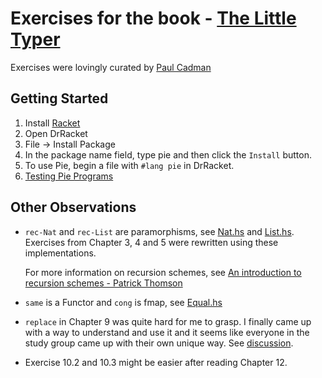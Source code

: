 # Exercises for the book - [The Little Typer](http://thelittletyper.com/)

Exercises were lovingly curated by [Paul Cadman](https://github.com/paulcadman/the-little-typer)

## Getting Started

  1. Install [Racket](https://racket-lang.org/)
  2. Open DrRacket
  3. File -> Install Package
  4. In the package name field, type pie and then click the `Install` button.
  5. To use Pie, begin a file with `#lang pie` in DrRacket.
  6. [Testing Pie Programs](https://docs.racket-lang.org/pie/index.html#%28form._%28%28lib._pie%2Fmain..rkt%29._check-same%29%29)

## Other Observations

  - `rec-Nat` and `rec-List` are paramorphisms, see [Nat.hs](https://github.com/awalterschulze/the-little-typer-exercises/blob/master/pie-haskell/src/Pie/Nat.hs) and [List.hs](https://github.com/awalterschulze/the-little-typer-exercises/blob/master/pie-haskell/src/Pie/List.hs).  Exercises from Chapter 3, 4 and 5 were rewritten using these implementations.
  
    For more information on recursion schemes, see [An introduction to recursion schemes - Patrick Thomson](https://blog.sumtypeofway.com/an-introduction-to-recursion-schemes/)

  - `same` is a Functor and `cong` is fmap, see [Equal.hs](https://github.com/awalterschulze/the-little-typer-exercises/blob/master/pie-haskell/src/Pie/Equal.hs)

  - `replace` in Chapter 9 was quite hard for me to grasp.  I finally came up with a way to understand and use it and it seems like everyone in the study group came up with their own unique way.  See [discussion](https://groups.google.com/forum/#!msg/the-little-typer-study-group-london/759LwPE6E_g/s_nRUSbuBAAJ).

  - Exercise 10.2 and 10.3 might be easier after reading Chapter 12.

